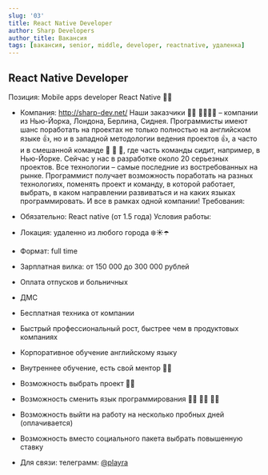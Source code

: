 ```yaml
---
slug: '03'
title: React Native Developer
author: Sharp Developers
author_title: Вакансия
tags: [вакансия, senior, middle, developer, reactnative, удаленка]
---
```


## React Native Developer

Позиция: Mobile apps developer React Native 👨‍💻

- Компания: http://sharp-dev.net/
Наши заказчики 👱🏾 👳‍♂️🕵️‍♂️ – компании из Нью-Йорка, Лондона, Берлина, Сиднея. Программисты имеют шанс поработать на проектах не только полностью на английском языке 👍, но и в западной методологии ведения проектов 👍, а часто и в смешанной команде 🤝 🤝 🤝, где часть команды сидит, например, в Нью-Йорке.
Сейчас у нас в разработке около 20 серьезных проектов. Все технологии – самые последние из востребованных на рынке. Программист получает возможность поработать на разных технологиях, поменять проект и команду, в которой работает, выбрать, в каком направлении развиваться и на каких языках программировать. И все в рамках одной компании!
Требования:
- Обязательно: React native (от 1.5 года)
Условия работы:
- Локация: удаленно из любого города ❄️☀️☂️
- Формат: full time
- Зарплатная вилка: от 150 000 до 300 000 рублей
- Оплата отпусков и больничных
- ДМС
- Бесплатная техника от компании
- Быстрый профессиональный рост, быстрее чем в продуктовых компаниях
- Корпоративное обучение английскому языку
- Внутреннее обучение, есть свой ментор 👨‍🎓
- Возможность выбрать проект 🤸‍♂️
- Возможность сменить язык программирования 🤸‍♂️ 🤸‍♂️ 🤸‍♂️
- Возможность выйти на работу на несколько пробных дней (оплачивается)
 
- Возможность вместо социального пакета выбрать повышенную ставку

- Для связи: телеграмм: [@playra](https://t.me/playra)
